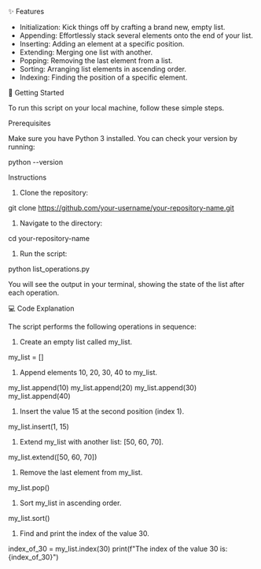 ✨ Features

* Initialization: Kick things off by crafting a brand new, empty list.
* Appending: Effortlessly stack several elements onto the end of your list.
* Inserting: Adding an element at a specific position.
* Extending: Merging one list with another.
* Popping: Removing the last element from a list.
* Sorting: Arranging list elements in ascending order.
* Indexing: Finding the position of a specific element.

🚀 Getting Started

To run this script on your local machine, follow these simple steps.

Prerequisites

Make sure you have Python 3 installed. You can check your version by running:

python --version


Instructions

1. Clone the repository:

git clone https://github.com/your-username/your-repository-name.git


1. Navigate to the directory:

cd your-repository-name


1. Run the script:

python list_operations.py


You will see the output in your terminal, showing the state of the list after each operation.

💻 Code Explanation

The script performs the following operations in sequence:

1. Create an empty list called my_list.

my_list = []



1. Append elements 10, 20, 30, 40 to my_list.

my_list.append(10)
my_list.append(20)
my_list.append(30)
my_list.append(40)



1. Insert the value 15 at the second position (index 1).

my_list.insert(1, 15)



1. Extend my_list with another list: [50, 60, 70].

my_list.extend([50, 60, 70])


1. Remove the last element from my_list.

my_list.pop()



1. Sort my_list in ascending order.

my_list.sort()


1. Find and print the index of the value 30.

index_of_30 = my_list.index(30)
print(f"The index of the value 30 is: {index_of_30}")



